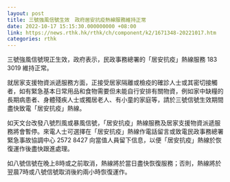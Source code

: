 ```yaml
---
layout: post
title: 三號強風信號生效　政府居安抗疫熱線服務維持正常
date: 2022-10-17 15:15:30.000000000 +08:00
link: https://news.rthk.hk/rthk/ch/component/k2/1671348-20221017.htm
categories: rthk
---
```


三號強風信號現正生效，政府表示，民政事務總署的「居安抗疫」熱線服務 183 3019 維持正常。

就居家支援物資派遞服務方面，正接受居家隔離或檢疫的確診人士或其密切接觸者，如有緊急基本日常用品和食物需要但未能自行安排有關物資，例如家中缺糧的長期病患者、身體殘疾人士或獨居老人、有小童的家庭等，請於三號信號生效期間盡快致電「居安抗疫」熱線。

如天文台改發八號烈風或暴風信號，「居安抗疫」熱線服務及居家支援物資派遞服務將會暫停。來電人士可選擇在「居安抗疫」熱線作電話留言或致電民政事務總署緊急事故協調中心 2572 8427 向當值人員留下信息，以便「居安抗疫」熱線於恢復運作後盡快跟進處理。

如八號信號在晚上8時或之前取消，熱線將於當日盡快恢復服務；否則，熱線將於翌晨7時或八號信號取消後約兩小時恢復運作。
